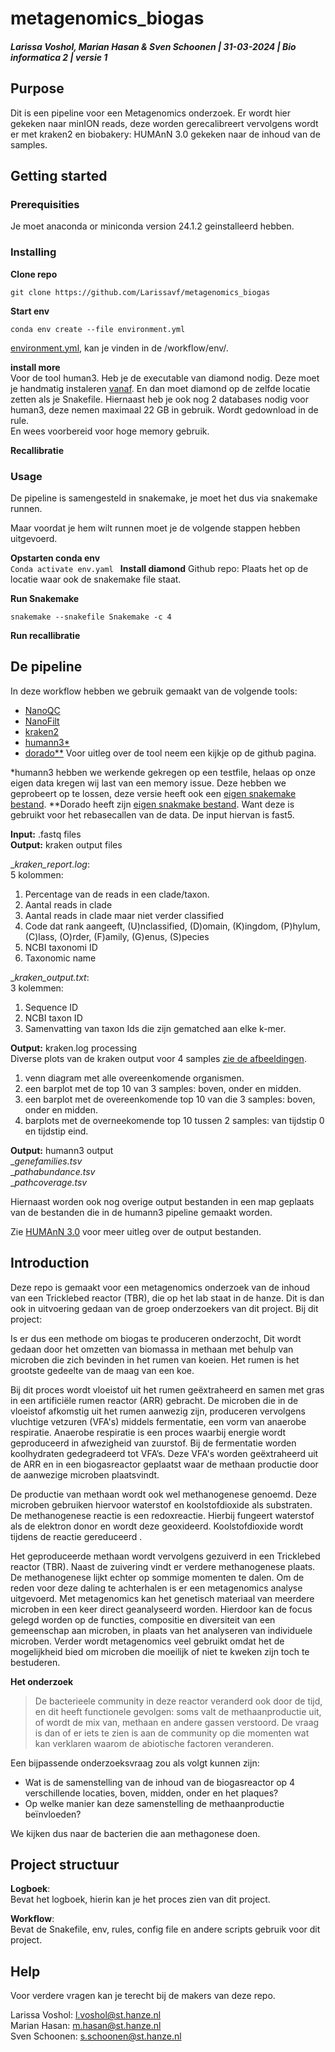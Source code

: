# metagenomics_biogas
##### Larissa Voshol, Marian Hasan & Sven Schoonen | 31-03-2024 | Bio informatica 2 | versie 1

## Purpose  
Dit is een pipeline voor een Metagenomics onderzoek. Er wordt hier gekeken naar minION reads, deze worden gerecalibreert vervolgens wordt er met kraken2 en biobakery: HUMAnN 3.0 gekeken naar de inhoud van de samples.

## Getting started

### Prerequisities  
Je moet anaconda or miniconda version 24.1.2 geinstalleerd hebben.

### Installing  
__Clone repo__  

    git clone https://github.com/Larissavf/metagenomics_biogas

  
__Start env__   

    conda env create --file environment.yml
   
[environment.yml](workflow/env/environment.yml), kan je vinden in de /workflow/env/.    

__install more__  
Voor de tool human3. Heb je de executable van diamond nodig. 
Deze moet je handmatig instaleren [vanaf](https://github.com/bbuchfink/diamond/releases/tag/v2.0.15). En dan moet diamond op de zelfde locatie zetten als je Snakefile.
Hiernaast heb je ook nog 2 databases nodig voor human3, deze nemen maximaal 22 GB in gebruik. Wordt gedownload in de rule.       
En wees voorbereid voor hoge memory gebruik.  

__Recallibratie__
  

### Usage 
De pipeline is samengesteld in snakemake, je moet het dus via snakemake runnen. 

Maar voordat je hem wilt runnen moet je de volgende stappen hebben uitgevoerd.

__Opstarten conda env__  
`
Conda activate env.yaml 
`
__Install diamond__
Github repo:
Plaats het op de locatie waar ook de snakemake file staat.

  
__Run Snakemake__  

    snakemake --snakefile Snakemake -c 4  

__Run recallibratie__
  
## De pipeline 
  
In deze workflow hebben we gebruik gemaakt van de volgende tools:  
- [NanoQC](https://github.com/wdecoster/nanoQC)  
- [NanoFilt](https://github.com/wdecoster/nanofilt)  
- [kraken2](https://github.com/DerrickWood/kraken2)  
- [humann3*](https://github.com/biobakery/humann)  
- [dorado**](https://github.com/nanoporetech/dorado)
Voor uitleg over de tool neem een kijkje op de github pagina.  
  
*humann3 hebben we werkende gekregen op een testfile, helaas op onze eigen data kregen wij last van een memory issue. Deze hebben we geprobeert op te lossen, deze versie heeft ook een [eigen snakemake bestand](workflow/rules).
**Dorado heeft zijn [eigen snakmake bestand](workflow/rules). Want deze is gebruikt voor het rebasecallen van de data. De input hiervan is fast5.    
  
__Input:__ .fastq files  
__Output:__ kraken output files   
  
__kraken_report.log_:  
5 kolommen:  
1. Percentage van de reads in een clade/taxon.  
2. Aantal reads in clade  
3. Aantal reads in clade maar niet verder classified  
4. Code dat rank aangeeft, (U)nclassified, (D)omain, (K)ingdom, (P)hylum, (C)lass, (O)rder, (F)amily, (G)enus, (S)pecies  
5. NCBI taxonomi ID  
6. Taxonomic name
      
__kraken_output.txt_:  
3 kolemmen:  
1. Sequence ID  
2. NCBI taxon ID  
3. Samenvatting van taxon Ids die zijn gematched aan elke k-mer.  
  
__Output:__ kraken.log processing  
Diverse plots van de kraken output voor 4 samples [zie de afbeeldingen](pic).  
1.  venn diagram met alle overeenkomende organismen.  
2. een barplot met de top 10 van 3 samples: boven, onder en midden.    
3. een barplot met de overeenkomende top 10 van die 3 samples: boven, onder en midden.  
4. barplots met de overneekomende top 10 tussen 2 samples: van tijdstip 0 en tijdstip eind.  
  
__Output:__ humann3 output  
__genefamilies.tsv_  
__pathabundance.tsv_  
__pathcoverage.tsv_  
  
Hiernaast worden ook nog overige output bestanden in een map geplaats van de bestanden die in de humann3 pipeline gemaakt worden.  
  
Zie [HUMAnN 3.0](https://github.com/biobakery/humann?tab=readme-ov-file#output-files) voor meer uitleg over de output bestanden.  
  
## Introduction  
Deze repo is gemaakt voor een metagenomics onderzoek van de inhoud van een Tricklebed reactor (TBR), die op het lab staat in de hanze. Dit is dan ook in uitvoering gedaan van de groep onderzoekers van dit project. Bij dit project:  
  
Is er dus een methode om biogas te produceren onderzocht, Dit wordt gedaan door het omzetten van biomassa in methaan met behulp van microben die zich bevinden in het rumen van koeien. Het rumen is het grootste gedeelte van de maag van een koe.    
  
Bij dit proces wordt vloeistof uit het rumen geëxtraheerd en samen met gras in een artificiële rumen reactor (ARR) gebracht. De microben die in de vloeistof afkomstig uit het rumen aanwezig zijn, produceren vervolgens vluchtige vetzuren (VFA's) middels fermentatie, een vorm van anaerobe respiratie. Anaerobe respiratie is een proces waarbij energie wordt geproduceerd in afwezigheid van zuurstof. Bij de fermentatie worden koolhydraten gedegradeerd tot VFA’s. ​Deze VFA's worden geëxtraheerd uit de ARR en in een biogasreactor geplaatst waar de methaan productie door de aanwezige microben plaatsvindt​.    
  
De productie van methaan wordt ook wel methanogenese genoemd. Deze microben gebruiken hiervoor waterstof en koolstofdioxide als substraten. De methanogenese reactie is een redoxreactie. Hierbij fungeert waterstof als de elektron donor en wordt deze geoxideerd. Koolstofdioxide wordt tijdens de reactie gereduceerd .   
  
Het geproduceerde methaan wordt vervolgens gezuiverd in een Tricklebed reactor (TBR). Naast de zuivering vindt er verdere methanogenese plaats. De methanogenese lijkt echter op sommige momenten te dalen​. Om de reden voor deze daling te achterhalen is er een metagenomics analyse uitgevoerd. Met metagenomics kan het genetisch materiaal van meerdere microben in een keer direct geanalyseerd worden. Hierdoor kan de focus gelegd worden op de functies, compositie en diversiteit van een gemeenschap aan microben, in plaats van het analyseren van individuele microben. Verder wordt metagenomics veel gebruikt omdat het de mogelijkheid bied om microben die moeilijk of niet te kweken zijn toch te bestuderen​.    

__Het onderzoek__   

> De bacterieele community in deze reactor veranderd ook door de tijd, en dit heeft functionele gevolgen: soms valt de methaanproductie uit, of wordt de mix van, methaan en andere gassen verstoord. De vraag is dan of er iets te zien is aan de community op die momenten wat kan verklaren waarom de abiotische factoren veranderen.

Een bijpassende onderzoeksvraag zou als volgt kunnen zijn:

- ﻿﻿Wat is de samenstelling van de inhoud van de biogasreactor op 4 verschillende locaties, boven, midden, onder en het plaques?
- ﻿﻿Op welke manier kan deze samenstelling de methaanproductie beïnvloeden?

We kijken dus naar de bacterien die aan methagonese doen.
  
## Project structuur
__Logboek__:  
Bevat het logboek, hierin kan je het proces zien van dit project.  

__Workflow__:  
Bevat de Snakefile, env, rules, config file en andere scripts gebruik voor dit project.  

## Help  
Voor verdere vragen kan je terecht bij de makers van deze repo.

Larissa Voshol: l.voshol@st.hanze.nl  
Marian Hasan: m.hasan@st.hanze.nl  
Sven Schoonen: s.schoonen@st.hanze.nl

